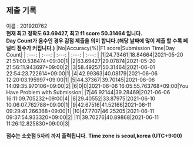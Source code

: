 


  
## 제출 기록  
이름 : 201920762  
**현재 최고 정확도 63.69427, 최고 f1 score 50.31464 입니다.**  
**Day Count가 음수인 경우 감점 제출을 의미 합니다.(해당 날짜에 많이 제출 할 수록 페널티 점수가 커집니다.)**
|No|Accuracy(%)|F1 score|Submission Time|Day Count|
| :---: | :---: | :---: | :---: | :---: |
|1|24.73461|18.84664|2021-05-20 21:51:00.538474+09:00|1|
|2|63.69427|29.07874|2021-05-20 21:56:11.943697+09:00|2|
|3|58.49257|50.31464|2021-06-01 22:54:23.722614+09:00|1|
|4|42.99363|40.08179|2021-06-06 12:20:03.195997+09:00|1|
|5|44.37367|39.70145|2021-06-06 14:09:35.970106+09:00|2|
|6|0|0|2021-06-06 16:05:55.763768+09:00|You Have Problem with Submission|
|7|46.92144|39.28469|2021-06-06 16:11:09.705232+09:00|4|
|8|29.40552|33.87975|2021-06-10 10:06:07.762788+09:00|1|
|9|42.67516|41.52166|2021-06-11 09:29:41.266368+09:00|1|
|10|47.7707|46.25205|2021-06-11 09:37:54.933320+09:00|2|
|11|39.70276|40.89868|2021-06-11 11:26:12.825830+09:00|3|


**점수는 소숫점 5자리 까지 출력됩니다.**
**Time zone is seoul,korea (UTC+9:00)**
